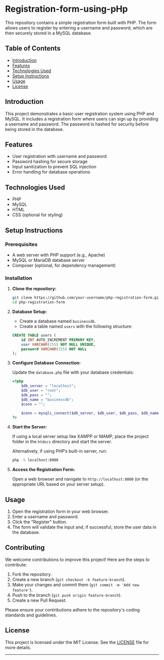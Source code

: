 # Registration-form-using-pHp
This repository contains a simple registration form built with PHP. The form allows users to register by entering a username and password, which are then securely stored in a MySQL database.

## Table of Contents

- [Introduction](#introduction)
- [Features](#features)
- [Technologies Used](#technologies-used)
- [Setup Instructions](#setup-instructions)
- [Usage](#usage)
- [License](#license)

## Introduction

This project demonstrates a basic user registration system using PHP and MySQL. It includes a registration form where users can sign up by providing a username and password. The password is hashed for security before being stored in the database.

## Features

- User registration with username and password
- Password hashing for secure storage
- Input sanitization to prevent SQL injection
- Error handling for database operations

## Technologies Used

- PHP
- MySQL
- HTML
- CSS (optional for styling)

## Setup Instructions

### Prerequisites

- A web server with PHP support (e.g., Apache)
- MySQL or MariaDB database server
- Composer (optional, for dependency management)

### Installation

1. **Clone the repository:**

    ```bash
    git clone https://github.com/your-username/php-registration-form.git
    cd php-registration-form
    ```

2. **Database Setup:**

    - Create a database named `businessdb`.
    - Create a table named `users` with the following structure:

    ```sql
    CREATE TABLE users (
        id INT AUTO_INCREMENT PRIMARY KEY,
        user VARCHAR(255) NOT NULL UNIQUE,
        password VARCHAR(255) NOT NULL
    );
    ```

3. **Configure Database Connection:**

    Update the `database.php` file with your database credentials:

    ```php
    <?php
        $db_server = "localhost";
        $db_user = "root";
        $db_pass = "";
        $db_name = "businessdb";
        $conn = "";

        $conn = mysqli_connect($db_server, $db_user, $db_pass, $db_name);
    ?>
    ```

4. **Start the Server:**

    If using a local server setup like XAMPP or MAMP, place the project folder in the `htdocs` directory and start the server.

    Alternatively, if using PHP’s built-in server, run:

    ```bash
    php -S localhost:8000
    ```

5. **Access the Registration Form:**

    Open a web browser and navigate to `http://localhost:8000` (or the appropriate URL based on your server setup).

## Usage

1. Open the registration form in your web browser.
2. Enter a username and password.
3. Click the "Register" button.
4. The form will validate the input and, if successful, store the user data in the database.

## Contributing

We welcome contributions to improve this project! Here are the steps to contribute:

1. Fork the repository.
2. Create a new branch (`git checkout -b feature-branch`).
3. Make your changes and commit them (`git commit -m 'Add new feature'`).
4. Push to the branch (`git push origin feature-branch`).
5. Create a new Pull Request.

Please ensure your contributions adhere to the repository's coding standards and guidelines.

## License

This project is licensed under the MIT License. See the [LICENSE](LICENSE) file for more details.

---

